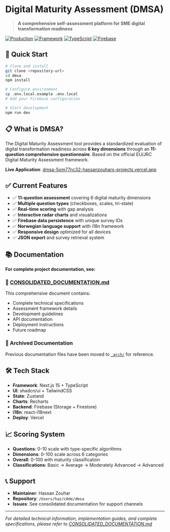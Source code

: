 # Digital Maturity Assessment (DMSA)

> **A comprehensive self-assessment platform for SME digital transformation readiness**

[![Production](https://img.shields.io/badge/Status-Open%20Beta%20-yellow)](https://dmsa-5om77nc32-hassanzouhars-projects.vercel.app)
 [![Framework](https://img.shields.io/badge/Next.js-15-black)](https://nextjs.org)
 [![TypeScript](https://img.shields.io/badge/TypeScript-5.0+-blue)](https://typescriptlang.org)
 [![Firebase](https://img.shields.io/badge/Firebase-Storage%20%2B%20Firestore-orange)](https://firebase.google.com)

## 🚀 Quick Start

```bash
# Clone and install
git clone <repository-url>
cd dmsa
npm install

# Configure environment
cp .env.local.example .env.local
# Add your Firebase configuration

# Start development
npm run dev
```

## 📋 What is DMSA?

The Digital Maturity Assessment tool provides a standardized evaluation of digital transformation readiness across **6 key dimensions** through an **11-question comprehensive questionnaire**. Based on the official EU/JRC Digital Maturity Assessment framework.

**Live Application**: [dmsa-5om77nc32-hassanzouhars-projects.vercel.app](https://dmsa-5om77nc32-hassanzouhars-projects.vercel.app)

## ✅ Current Features

- ✅ **11-question assessment** covering 6 digital maturity dimensions
- ✅ **Multiple question types** (checkboxes, scales, tri-state)
- ✅ **Real-time scoring** with gap analysis
- ✅ **Interactive radar charts** and visualizations
- ✅ **Firebase data persistence** with unique survey IDs
- ✅ **Norwegian language support** with i18n framework
- ✅ **Responsive design** optimized for all devices
- ✅ **JSON export** and survey retrieval system

## 📚 Documentation

**For complete project documentation, see:**

### 🔗 [CONSOLIDATED_DOCUMENTATION.md](./CONSOLIDATED_DOCUMENTATION.md)

This comprehensive document contains:
- Complete technical specifications
- Assessment framework details
- Development guidelines
- API documentation
- Deployment instructions
- Future roadmap

### 📁 Archived Documentation

Previous documentation files have been moved to [`_arch/`](./_arch/) for reference.

## 🛠️ Tech Stack

- **Framework**: Next.js 15 + TypeScript
- **UI**: shadcn/ui + TailwindCSS
- **State**: Zustand
- **Charts**: Recharts
- **Backend**: Firebase (Storage + Firestore)
- **i18n**: react-i18next
- **Deploy**: Vercel

## 📈 Scoring System

- **Questions**: 0-10 scale with type-specific algorithms
- **Dimensions**: 0-100 scale across 6 categories
- **Overall**: 0-100 with maturity classification
- **Classifications**: Basic → Average → Moderately Advanced → Advanced

## 📞 Support

- **Maintainer**: Hassan Zouhar
- **Repository**: `/Users/haz/c0de/dmsa`
- **Issues**: See consolidated documentation for support channels

---

*For detailed technical information, implementation guides, and complete specifications, please refer to [CONSOLIDATED_DOCUMENTATION.md](./CONSOLIDATED_DOCUMENTATION.md)*